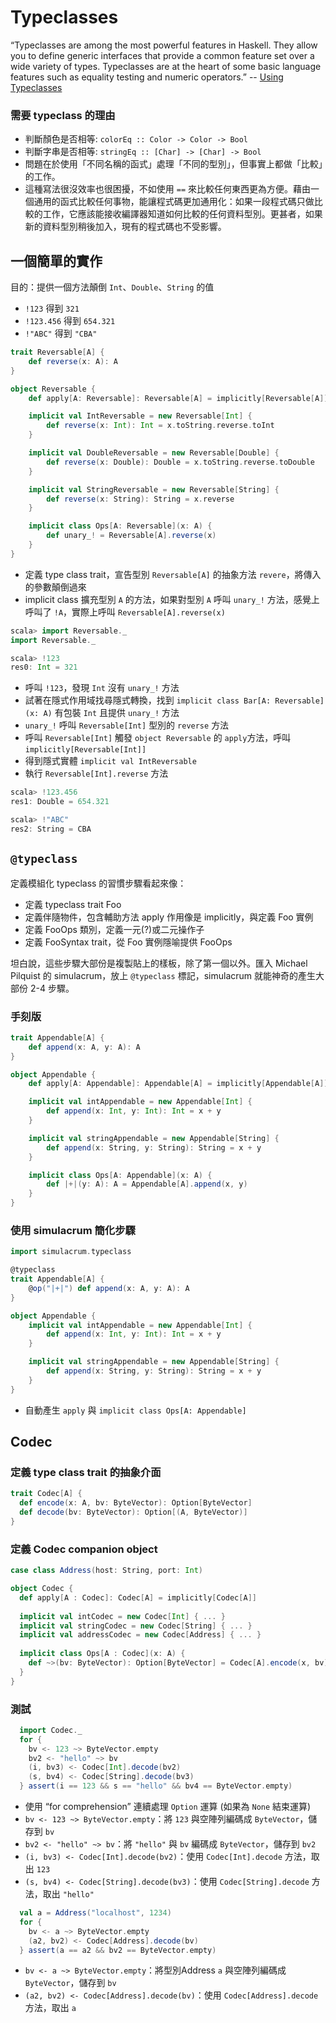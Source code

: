 # Typeclasses

“Typeclasses are among the most powerful features in Haskell. They allow you to define generic interfaces that provide a common feature set over a wide variety of types. Typeclasses are at the heart of some basic language features such as equality testing and numeric operators.” -- [Using Typeclasses](http://book.realworldhaskell.org/read/using-typeclasses.html)

### 需要 typeclass 的理由
- 判斷顏色是否相等: `colorEq :: Color -> Color -> Bool`
- 判斷字串是否相等: `stringEq :: [Char] -> [Char] -> Bool`
- 問題在於使用「不同名稱的函式」處理「不同的型別」，但事實上都做「比較」的工作。
- 這種寫法很沒效率也很困擾，不如使用 `==` 來比較任何東西更為方便。藉由一個通用的函式比較任何事物，能讓程式碼更加通用化：如果一段程式碼只做比較的工作，它應該能接收編譯器知道如何比較的任何資料型別。更甚者，如果新的資料型別稍後加入，現有的程式碼也不受影響。

## 一個簡單的實作
目的：提供一個方法顛倒 `Int`、`Double`、`String` 的值
- `!123` 得到 `321`
- `!123.456` 得到 `654.321`
- `!"ABC"` 得到 `"CBA"`

```scala
trait Reversable[A] {
    def reverse(x: A): A
}

object Reversable {
    def apply[A: Reversable]: Reversable[A] = implicitly[Reversable[A]]

    implicit val IntReversable = new Reversable[Int] {
        def reverse(x: Int): Int = x.toString.reverse.toInt
    }

    implicit val DoubleReversable = new Reversable[Double] {
        def reverse(x: Double): Double = x.toString.reverse.toDouble
    }

    implicit val StringReversable = new Reversable[String] {
        def reverse(x: String): String = x.reverse
    }

    implicit class Ops[A: Reversable](x: A) {
        def unary_! = Reversable[A].reverse(x)
    }
}
```
- 定義 type class trait，宣告型別 `Reversable[A]` 的抽象方法 `revere`，將傳入的參數顛倒過來
- implicit class 擴充型別 `A` 的方法，如果對型別 `A` 呼叫 `unary_!` 方法，感覺上呼叫了 `!A`，實際上呼叫 `Reversable[A].reverse(x)` 

```scala
scala> import Reversable._
import Reversable._

scala> !123
res0: Int = 321
```
- 呼叫 `!123`，發現 `Int` 沒有 `unary_!` 方法
- 試著在隱式作用域找尋隱式轉換，找到 `implicit class Bar[A: Reversable](x: A)` 有包裝 `Int` 且提供 `unary_!` 方法
- `unary_!` 呼叫 `Reversable[Int]` 型別的 `reverse` 方法
- 呼叫 `Reversable[Int]` 觸發 `object Reversable` 的 `apply`方法，呼叫 `implicitly[Reversable[Int]]`
- 得到隱式實體 `implicit val IntReversable`
- 執行 `Reversable[Int].reverse` 方法

```scala
scala> !123.456
res1: Double = 654.321

scala> !"ABC"
res2: String = CBA
```

## `@typeclass`
定義模組化 typeclass 的習慣步驟看起來像：

- 定義 typeclass trait Foo
- 定義伴隨物件，包含輔助方法 apply 作用像是 implicitly，與定義 Foo 實例
- 定義 FooOps 類別，定義一元(?)或二元操作子
- 定義 FooSyntax trait，從 Foo 實例隱喻提供 FooOps

坦白說，這些步驟大部份是複製貼上的樣板，除了第一個以外。匯入 Michael Pilquist 的 simulacrum，放上 `@typeclass` 標記，simulacrum 就能神奇的產生大部份 2-4 步驟。

### 手刻版
```scala
trait Appendable[A] {
    def append(x: A, y: A): A
}

object Appendable {
    def apply[A: Appendable]: Appendable[A] = implicitly[Appendable[A]]

    implicit val intAppendable = new Appendable[Int] {
        def append(x: Int, y: Int): Int = x + y
    }

    implicit val stringAppendable = new Appendable[String] {
        def append(x: String, y: String): String = x + y
    }

    implicit class Ops[A: Appendable](x: A) {
        def |+|(y: A): A = Appendable[A].append(x, y)
    }
}
```

### 使用 simulacrum 簡化步驟
```scala
import simulacrum.typeclass

@typeclass
trait Appendable[A] {
    @op("|+|") def append(x: A, y: A): A
}

object Appendable {
    implicit val intAppendable = new Appendable[Int] {
        def append(x: Int, y: Int): Int = x + y
    }

    implicit val stringAppendable = new Appendable[String] {
        def append(x: String, y: String): String = x + y
    }
}
```
- 自動產生 `apply` 與 `implicit class Ops[A: Appendable]`

## Codec

### 定義 type class trait 的抽象介面
```scala
trait Codec[A] {
  def encode(x: A, bv: ByteVector): Option[ByteVector]
  def decode(bv: ByteVector): Option[(A, ByteVector)]
}
```

### 定義 Codec companion object
```scala
case class Address(host: String, port: Int)

object Codec {
  def apply[A : Codec]: Codec[A] = implicitly[Codec[A]]
  
  implicit val intCodec = new Codec[Int] { ... }
  implicit val stringCodec = new Codec[String] { ... }
  implicit val addressCodec = new Codec[Address] { ... }
  
  implicit class Ops[A : Codec](x: A) {
    def ~>(bv: ByteVector): Option[ByteVector] = Codec[A].encode(x, bv)
  }
}
```

### 測試
```scala
  import Codec._
  for {
    bv <- 123 ~> ByteVector.empty
    bv2 <- "hello" ~> bv
    (i, bv3) <- Codec[Int].decode(bv2)
    (s, bv4) <- Codec[String].decode(bv3)
  } assert(i == 123 && s == "hello" && bv4 == ByteVector.empty)
```
- 使用 “for comprehension” 連續處理 `Option` 運算 (如果為 `None` 結束運算)
- `bv <- 123 ~> ByteVector.empty`：將 `123` 與空陣列編碼成 `ByteVector`，儲存到 `bv`
- `bv2 <- "hello" ~> bv`：將 `"hello"` 與 `bv` 編碼成 `ByteVector`，儲存到 `bv2`
- `(i, bv3) <- Codec[Int].decode(bv2)`：使用 `Codec[Int].decode` 方法，取出 `123`
- `(s, bv4) <- Codec[String].decode(bv3)`：使用 `Codec[String].decode` 方法，取出 `"hello"`

```scala
  val a = Address("localhost", 1234)
  for {
    bv <- a ~> ByteVector.empty
    (a2, bv2) <- Codec[Address].decode(bv)
  } assert(a == a2 && bv2 == ByteVector.empty)
```
- `bv <- a ~> ByteVector.empty`：將型別Address `a` 與空陣列編碼成 `ByteVector`，儲存到 `bv`
- `(a2, bv2) <- Codec[Address].decode(bv)`：使用 `Codec[Address].decode` 方法，取出 `a`
